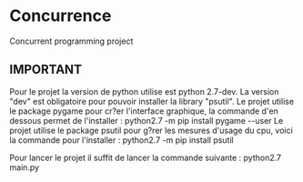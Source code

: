 # Concurrence
Concurrent programming project


## IMPORTANT

Pour le projet la version de python utilise est python 2.7-dev.
La version "dev" est obligatoire pour pouvoir installer la library "psutil".
Le projet utilise le package pygame pour cr?er l'interface graphique, la commande d'en dessous permet de l'installer :
    python2.7 -m pip install pygame --user
Le projet utilise le package psutil pour g?rer les mesures d'usage du cpu, voici la commande pour l'installer :
    python2.7 -m pip install psutil

Pour lancer le projet il suffit de lancer la commande suivante :
    python2.7 main.py




